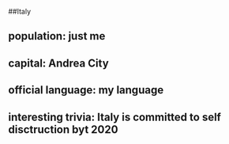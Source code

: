 ##Italy
## population: just me


## capital: Andrea City

 
## official language: my language


## interesting trivia: Italy is committed to self disctruction byt 2020



